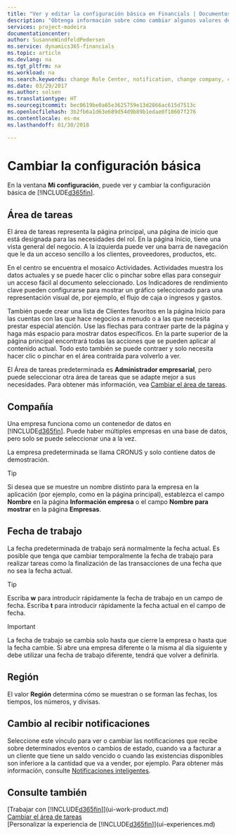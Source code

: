 ```yaml
---
title: "Ver y editar la configuración básica en Financials | Documentos de Microsoft"
description: "Obtenga información sobre cómo cambiar algunos valores de configuración básicos en Financials, por ejemplo, el área de tareas, la empresa o la fecha de trabajo."
services: project-madeira
documentationcenter: 
author: SusanneWindfeldPedersen
ms.service: dynamics365-financials
ms.topic: article
ms.devlang: na
ms.tgt_pltfrm: na
ms.workload: na
ms.search.keywords: change Role Center, notification, change company, change work date
ms.date: 03/29/2017
ms.author: solsen
ms.translationtype: HT
ms.sourcegitcommit: bec0619be0a65e3625759e13d2866ac615d7513c
ms.openlocfilehash: 3b2fb6a1d63e689d54d9b89b1edae0f18607f276
ms.contentlocale: es-mx
ms.lasthandoff: 01/30/2018

---
```

# <a name="changing-basic-settings"></a>Cambiar la configuración básica
En la ventana **Mi configuración**, puede ver y cambiar la configuración básica de [!INCLUDE[d365fin](includes/d365fin_md.md)].  

## <a name="role-center"></a>Área de tareas
El área de tareas representa la página principal, una página de inicio que está designada para las necesidades del rol. En la página Inicio, tiene una vista general del negocio. A la izquierda puede ver una barra de navegación que le da un acceso sencillo a los clientes, proveedores, productos, etc.

En el centro se encuentra el mosaico Actividades. Actividades muestra los datos actuales y se puede hacer clic o pinchar sobre ellas para conseguir un acceso fácil al documento seleccionado. Los Indicadores de rendimiento clave pueden configurarse para mostrar un gráfico seleccionado para una representación visual de, por ejemplo, el flujo de caja o ingresos y gastos.

También puede crear una lista de Clientes favoritos en la página Inicio para las cuentas con las que hace negocios a menudo o a las que necesita prestar especial atención. Use las flechas para contraer parte de la página y haga más espacio para mostrar datos específicos. En la parte superior de la página principal encontrará todas las acciones que se pueden aplicar al contenido actual. Todo esto también se puede contraer y solo necesita hacer clic o pinchar en el área contraída para volverlo a ver.

El Área de tareas predeterminada es **Administrador empresarial**, pero puede seleccionar otra área de tareas que se adapte mejor a sus necesidades. Para obtener más información, vea [Cambiar el área de tareas](change-role.md).

## <a name="company"></a>Compañía
Una empresa funciona como un contenedor de datos en [!INCLUDE[d365fin](includes/d365fin_md.md)]. Puede haber múltiples empresas en una base de datos, pero solo se puede seleccionar una a la vez.

La empresa predeterminada se llama CRONUS y solo contiene datos de demostración.

> [!TIP]  
>   Si desea que se muestre un nombre distinto para la empresa en la aplicación (por ejemplo, como en la página principal), establezca el campo **Nombre** en la página **Información empresa** o el campo **Nombre para mostrar** en la página **Empresas**.  

## <a name="work-date"></a>Fecha de trabajo
La fecha predeterminada de trabajo será normalmente la fecha actual. Es posible que tenga que cambiar temporalmente la fecha de trabajo para realizar tareas como la finalización de las transacciones de una fecha que no sea la fecha actual.

> [!TIP]  
>   Escriba **w** para introducir rápidamente la fecha de trabajo en un campo de fecha. Escriba **t** para introducir rápidamente la fecha actual en el campo de fecha.

> [!IMPORTANT]  
>   La fecha de trabajo se cambia solo hasta que cierre la empresa o hasta que la fecha cambie. Si abre una empresa diferente o la misma al día siguiente y debe utilizar una fecha de trabajo diferente, tendrá que volver a definirla.

## <a name="region"></a>Región
El valor **Región** determina cómo se muestran o se forman las fechas, los tiempos, los números, y divisas.   

## <a name="changing-when-i-receive-notifications"></a>Cambio al recibir notificaciones
Seleccione este vínculo para ver o cambiar las notificaciones que recibe sobre determinados eventos o cambios de estado, cuando va a facturar a un cliente que tiene un saldo vencido o cuando las existencias disponibles son inferiore a la cantidad que va a vender, por ejemplo. Para obtener más información, consulte [Notificaciones inteligentes](ui-smart-notifications.md).

## <a name="see-also"></a>Consulte también
[Trabajar con [!INCLUDE[d365fin](includes/d365fin_md.md)]](ui-work-product.md)  
[Cambiar el área de tareas](change-role.md)  
[Personalizar la experiencia de [!INCLUDE[d365fin](includes/d365fin_md.md)]](ui-experiences.md)  

